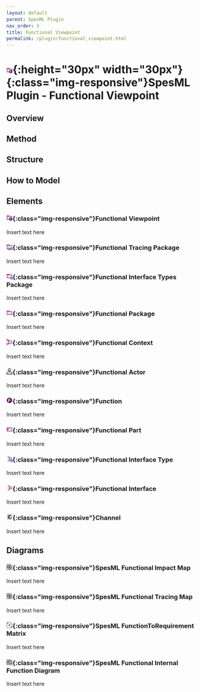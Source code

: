 ```yaml
---
layout: default
parent: SpesML Plugin
nav_order: 3
title: Functional Viewpoint
permalink: /plugin/functional_viewpoint.html
---
```

# ![Functional Viewpoint](/plugin/images/functional_viewpoint/FunctionalViewpoint.png){:height="30px" width="30px"}{:class="img-responsive"}SpesML Plugin - Functional Viewpoint

## Overview

## Method

## Structure

## How to Model

## Elements

### ![Functional Viewpoint](/plugin/images/functional_viewpoint/FunctionalViewpoint.png){:class="img-responsive"}Functional Viewpoint
Insert text here

### ![Functional Tracing Package](/plugin/images/functional_viewpoint/FunctionalTracingPackage.png){:class="img-responsive"}Functional Tracing Package
Insert text here

### ![Functional Interface Types Package](/plugin/images/functional_viewpoint/FunctionalInterfaceTypesPackage.png){:class="img-responsive"}Functional Interface Types Package
Insert text here

### ![Functional Package](/plugin/images/functional_viewpoint/FunctionalPackage.png){:class="img-responsive"}Functional Package
Insert text here

### ![Functional Context](/plugin/images/functional_viewpoint/FunctionalContext.png){:class="img-responsive"}Functional Context
Insert text here

### ![Functional Actor](/plugin/images/functional_viewpoint/FunctionalActor.png){:class="img-responsive"}Functional Actor
Insert text here

### ![Function](/plugin/images/functional_viewpoint/Function.png){:class="img-responsive"}Function
Insert text here

### ![Functional Part](/plugin/images/functional_viewpoint/FunctionPart.png){:class="img-responsive"}Functional Part
Insert text here

### ![Functional Interface Type](/plugin/images/functional_viewpoint/FunctionalInterfaceType.png){:class="img-responsive"}Functional Interface Type
Insert text here

### ![Functional Interface](/plugin/images/functional_viewpoint/FunctionalInterface.png){:class="img-responsive"}Functional Interface
Insert text here

### ![Channel](/plugin/images/universal_interface_model/Channel.png){:class="img-responsive"}Channel
Insert text here

## Diagrams

### ![Functional Impact Map](/plugin/images/diagrams/map.png){:class="img-responsive"}SpesML Functional Impact Map
Insert text here

### ![Functional Tracing Map](/plugin/images/diagrams/map.png){:class="img-responsive"}SpesML Functional Tracing Map
Insert text here

### ![FunctionToRequirement Matrix](/plugin/images/diagrams/matrix.png){:class="img-responsive"}SpesML FunctionToRequirement Matrix
Insert text here

### ![Functional Internal Function Diagram](/plugin/images/diagrams/composite_structure.png){:class="img-responsive"}SpesML Functional Internal Function Diagram
Insert text here


